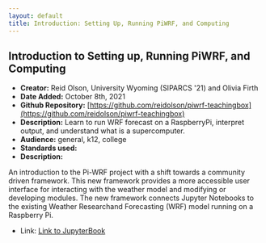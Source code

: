 ```yaml
---
layout: default
title: Introduction: Setting Up, Running PiWRF, and Computing
---
```


## Introduction to Setting up, Running PiWRF, and Computing

* **Creator:** Reid Olson, University Wyoming (SIPARCS '21) and Olivia Firth
*  **Date Added:** October 8th, 2021
*  **Github Repository:** [https://github.com/reidolson/piwrf-teachingbox](https://github.com/reidolson/piwrf-teachingbox)
*  **Description:** Learn to run WRF forecast on a RaspberryPi, interpret output, and understand what is a supercomputer.
*  **Audience:** general, k12, college
*  **Standards used:**
*  **Description:**

An introduction to the Pi-WRF project with a shift towards a community driven framework. This new framework provides a more accessible user interface for interacting with the weather model and modifying or developing modules. The new framework connects Jupyter Notebooks to the existing Weather Researchand Forecasting (WRF) model running on a Raspberry Pi.

* Link: [Link to JupyterBook](https://reidolson.github.io/piwrf-teachingbox/intro.html)

